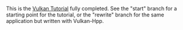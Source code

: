 This is the [Vulkan Tutorial](https://vulkan-tutorial.com/) fully completed. See the "start" branch for a starting point for the tutorial, or the "rewrite" branch for the same application but written with Vulkan-Hpp.

